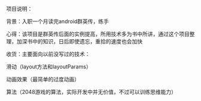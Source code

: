 项目说明：

背景：入职一个月读完android群英传，练手

心得：该项目是群英传后面的实例提高，所用技术多为书中所讲，通过这个项目整理，加深书中的知识，日后即使遗忘，重拾的速度也会加快

收货：主要面向以前没写过的技术：

滑动（layout方法和layoutParams）

动画效果（最简单的过度动画）

算法（2048游戏的算法，实际开发中并无价值，不过可以训练思维能力）
